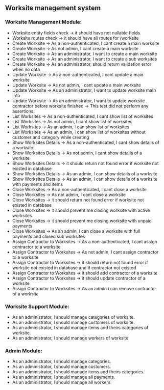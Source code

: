 <h2>Worksite management system</h2>

<h3>Worksite Management Module:</h3>
<ul>
  <li>Worksite entity fields check → it should have not nullable fields</li>
  <li>Worksite routes check → it should have all routes for /worksite</li>

  <li>Create Worksite → As a non-authenticated, I cant create a main worksite</li>
  <li>Create Worksite → As not admin, I cant create a main worksite</li>
  <li>Create Worksite → As an administrator, I want to create a main worksite</li>
  <li>Create Worksite → As an administrator, I want to create a sub worksites</li>
  <li>Create Worksite → As an administrator, should return validation error when no data</li>

  <li>Update Worksite → As a non-authenticated, I cant update a main worksite</li>
  <li>Update Worksite → As not admin, I cant update a main worksite</li>
  <li>Update Worksite → As an administrator, I want to update worksite main info</li>
  <li>Update Worksite → As an administrator, I want to update worksite contractor before worksite finished → This test did not perform any assertions</li>

  <li>List Worksites → As a non-authenticated, I cant show list of worksites</li>
  <li>List Worksites → As not admin, I cant show list of worksites</li>
  <li>List Worksites → As an admin, I can show list of worksites</li>
  <li>List Worksites → As an admin, I can show list of worksites without customer and category while creating</li>

  <li>Show Worksites Details → As a non-authenticated, I cant show details of a worksite</li>
  <li>Show Worksites Details → As not admin, I cant show details of a worksite</li>
  <li>Show Worksites Details → it should return not found error if worksite not existed in database</li>
  <li>Show Worksites Details → As an admin, I can show details of a worksite</li>
  <li>Show Worksites Details → As an admin, I can show details of a worksite with payments and items</li>

  <li>Close Worksites → As a non-authenticated, I cant close a worksite</li>
  <li>Close Worksites → As not admin, I cant close a worksite</li>
  <li>Close Worksites → it should return not found error if worksite not existed in database</li>
  <li>Close Worksites → it should prevent me closing worksite with active worksites</li>
  <li>Close Worksites → it should prevent me closing worksite with unpaid payments</li>
  <li>Close Worksites → As an admin, I can close a worksite with full payments and closed sub worksites</li>

  <li>Assign Contractor to Worksites → As a non-authenticated, I cant assign contractor to a worksite</li>
  <li>Assign Contractor to Worksites → As not admin, I cant assign contractor to a worksite</li>
  <li>Assign Contractor to Worksites → it should return not found error if worksite not existed in database and if contractor not existed</li>
  <li>Assign Contractor to Worksites → it should add contractor of a worksite</li>
  <li>Assign Contractor to Worksites → it should update contractor of a worksite</li>
  <li>Assign Contractor to Worksites → As an admin i can remove contractor of a worksite</li>
</ul>

<h3>Worksite Support Module:</h3>
<ul>
<li>
As an administrator, I should manage categories
of worksite.
</li>
<li>
As an administrator, I should manage customers of worksite.
</li>
<li>
As an administrator, I should manage items and theirs categories of worksite.
</li>
<li>
As an administrator, I should manage workers of worksite.
</li>
</ul>
<h3>Admin Module:</h3>
<ul>
<li>
As an administrator, I should manage categories.
</li>
<li>
As an administrator, I should manage customers.
</li>
<li>
As an administrator, I should manage items and theirs categories.
</li>
<li>
As an administrator, I should manage all payments.
</li>
<li>
As an administrator, I should manage all workers.
</li>
</ul>
